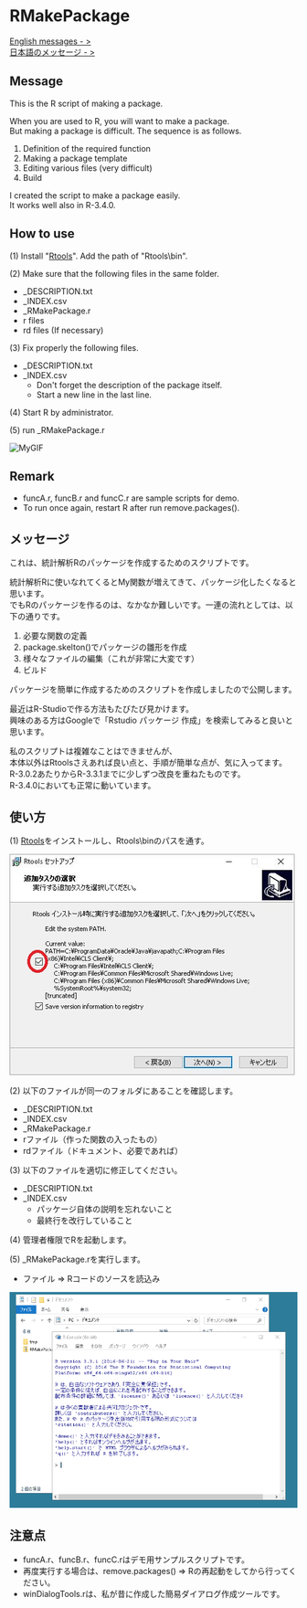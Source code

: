 # RMakePackage
[English messages - >](#en)   
[日本語のメッセージ - >](#ja) 

## <a name="en">Message

This is the R script of making a package.

When you are used to R, you will want to make a package.  
But making a package is difficult. The sequence is as follows.

1. Definition of the required function
1. Making a package template
1. Editing various files (very difficult)
1. Build

I created the script to make a package easily.  
It works well also in R-3.4.0.  

## How to use
(1) Install "[Rtools](https://cran.r-project.org/bin/windows/Rtools/)". Add the path of "Rtools\bin".

(2) Make sure that the following files in the same folder.

  * _DESCRIPTION.txt
  * _INDEX.csv
  * _RMakePackage.r
  * r files
  * rd files (If necessary)

(3) Fix properly the following files.

  * _DESCRIPTION.txt
  * _INDEX.csv
    - Don't forget the description of the package itself.
    - Start a new line in the last line.

(4) Start R by administrator.

(5) run _RMakePackage.r

![MyGIF](https://github.com/WAKU-TAKE-A/RMakePackage/wiki/img/how_to_use_RMakePackage.gif)

## Remark

* funcA.r, funcB.r and funcC.r are sample scripts for demo.
* To run once again, restart R after run remove.packages().

## <a name="ja">メッセージ

これは、統計解析Rのパッケージを作成するためのスクリプトです。

統計解析Rに使いなれてくるとMy関数が増えてきて、パッケージ化したくなると思います。  
でもRのパッケージを作るのは、なかなか難しいです。一連の流れとしては、以下の通りです。

1. 必要な関数の定義
1. package.skelton()でパッケージの雛形を作成
1. 様々なファイルの編集（これが非常に大変です）
1. ビルド

パッケージを簡単に作成するためのスクリプトを作成しましたので公開します。

最近はR-Studioで作る方法もたびたび見かけます。  
興味のある方はGoogleで「Rstudio パッケージ  作成」を検索してみると良いと思います。

私のスクリプトは複雑なことはできませんが、  
本体以外はRtoolsさえあれば良い点と、手順が簡単な点が、気に入ってます。  
R-3.0.2あたりからR-3.3.1までに少しずつ改良を重ねたものです。  
R-3.4.0においても正常に動いています。

## 使い方
(1) [Rtools](https://cran.r-project.org/bin/windows/Rtools/)をインストールし、Rtools\binのパスを通す。

![MyJPG](https://raw.githubusercontent.com/WAKU-TAKE-A/RMakePackage/master/img/install_rtools_01.jpg)

(2) 以下のファイルが同一のフォルダにあることを確認します。

  * _DESCRIPTION.txt
  * _INDEX.csv
  * _RMakePackage.r
  * rファイル（作った関数の入ったもの）
  * rdファイル（ドキュメント、必要であれば）

(3) 以下のファイルを適切に修正してください。

  * _DESCRIPTION.txt
  * _INDEX.csv
    - パッケージ自体の説明を忘れないこと
    - 最終行を改行していること

(4) 管理者権限でRを起動します。

(5) _RMakePackage.rを実行します。

  * ファイル ⇒ Rコードのソースを読込み

![MyGIF](https://raw.githubusercontent.com/WAKU-TAKE-A/RMakePackage/master/img/how_to_use_RMakePackage.gif)

## 注意点

* funcA.r、funcB.r、funcC.rはデモ用サンプルスクリプトです。
* 再度実行する場合は、remove.packages() ⇒ Rの再起動をしてから行ってください。
* winDialogTools.rは、私が昔に作成した簡易ダイアログ作成ツールです。
